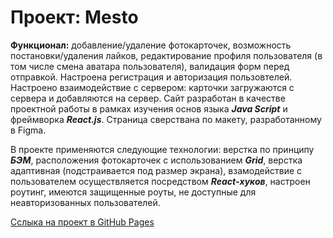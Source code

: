 # Проект: Mesto

**Функционал:** добавление/удаление фотокарточек, возможность постановки/удаления лайков, редактирование профиля пользователя (в том числе смена аватара пользователя), валидация форм перед отправкой. Настроена регистрация и авторизация пользовтелей. Настроено взаимодействие с сервером: карточки загружаются с сервера и добавляются на сервер.
Сайт разработан в качестве проектной работы в рамках изучения основ языка ***Java Script*** и фреймворка ***React.js***. Страница сверствана по макету, разработанному в Figma. 

В проекте применяются следующие технологии: верстка по принципу ***БЭМ***, расположения фотокарточек с использованием ***Grid***, верстка адаптивная (подстраивается под размер экрана), взамодействие с пользователем осуществляется посредством ***React-хуков***, настроен роутинг, имеются защищенные роуты, не доступные для неавторизованных пользователей.

[Сслыка на проект в GitHub Pages](https://kudenikov.github.io/mesto/)
